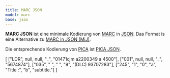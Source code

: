 ```yaml
---
title: MARC JSON
model: marc
base: json
---
```


**MARC JSON** ist eine minimale Kodierung von [MARC](../marc) in
[JSON](../json). Das Format is eine Alternative zu [MARC in JSON (MiJ)](mij).

Die entsprechende Kodierung von [PICA](../pica) ist [PICA JSON](../pica/json).

<example highlight="json">
[
  ["LDR", null, null, "_", "01471cjm a2200349 a 4500"], 
  ["001", null, null, "_", "5674874"], 
  ["035", " ", " ", "9", "(DLC)   93707283"],
  ["245", "1", "0", "a", "Title :", "b", "subtitle."]
]
</example>
